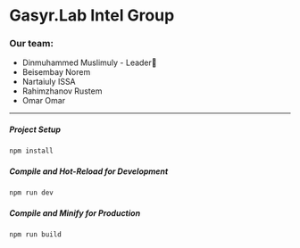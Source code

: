 
# Gasyr.Lab Intel Group

### Our team:
* Dinmuhammed Muslimuly - Leader:star2:
* Beisembay Norem 
* Nartaiuly ISSA
* Rahimzhanov Rustem
* Omar Omar

---


##### Project Setup

```sh
npm install
```

##### Compile and Hot-Reload for Development

```sh
npm run dev
```

##### Compile and Minify for Production

```sh
npm run build
```




